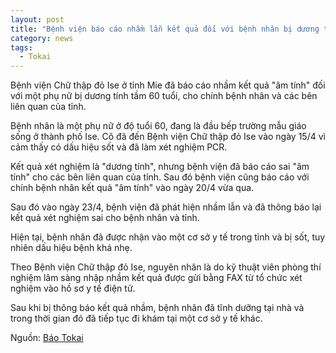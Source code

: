```yaml
---
layout: post
title: "Bệnh viện báo cáo nhầm lẫn kết quả đối với bệnh nhân bị dương tính với virus Corona"
category: news
tags: 
  - Tokai
---
```

Bệnh viện Chữ thập đỏ Ise ở tỉnh Mie đã báo cáo nhầm kết quả "âm tính" đối với một phụ nữ bị dương tính tầm 60 tuổi, cho chính bệnh nhân và các bên liên quan của tỉnh.

Bệnh nhân là một phụ nữ ở độ tuổi 60, đang là đầu bếp trường mẫu giáo sống ở thành phố Ise. Cô đã đến Bệnh viện Chữ thập đỏ Ise vào ngày 15/4 vì cảm thấy có dấu hiệu sốt và đã làm xét nghiệm PCR.

Kết quả xét nghiệm là "dương tính", nhưng bệnh viện đã báo cáo sai "âm tính" cho các bên liên quan của tỉnh. Sau đó bệnh viện cũng báo cáo với chính bệnh nhân kết quả "âm tính" vào ngày 20/4 vừa qua.

Sau đó vào ngày 23/4, bệnh viện đã phát hiện nhầm lẫn và đã thông báo lại kết quả xét nghiệm sai cho bệnh nhân và tỉnh.

Hiện tại, bệnh nhân đã được nhận vào một cơ sở y tế trong tỉnh và bị sốt, tuy nhiên dấu hiệu bệnh khá nhẹ.

Theo Bệnh viện Chữ thập đỏ Ise, nguyên nhân là do kỹ thuật viên phòng thí nghiệm lâm sàng nhập nhầm kết quả được gửi bằng FAX từ tổ chức xét nghiệm vào hồ sơ y tế điện tử.

Sau khi bị thông báo kết quả nhầm, bệnh nhân đã tĩnh dưỡng tại nhà và trong thời gian đó đã tiếp tục đi khám tại một cơ sở y tế khác.

Nguồn: [Báo Tokai](https://www.tokai-tv.com/tokainews/article_20200424_124345)
